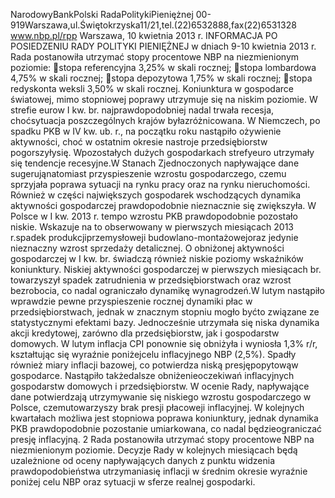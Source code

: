 NarodowyBankPolski
RadaPolitykiPieniężnej
00-919Warszawa,ul.Świętokrzyska11/21,tel.(22)6532888,fax(22)6531328
www.nbp.pl/rpp
Warszawa, 10 kwietnia 2013 r.
INFORMACJA PO POSIEDZENIU RADY POLITYKI PIENIĘŻNEJ
w dniach 9-10 kwietnia 2013 r.
Rada postanowiła utrzymać stopy procentowe NBP na niezmienionym poziomie:
stopa referencyjna 3,25% w skali rocznej;
stopa lombardowa 4,75% w skali rocznej;
stopa depozytowa 1,75% w skali rocznej;
stopa redyskonta weksli 3,50% w skali rocznej.
Koniunktura w gospodarce światowej, mimo stopniowej poprawy utrzymuje się na niskim
poziomie. W strefie eurow I kw. br. najprawdopodobniej nadal trwała recesja, choćsytuacja
poszczególnych krajów byłazróżnicowana. W Niemczech, po spadku PKB w IV kw. ub. r.,
na początku roku nastąpiło ożywienie aktywności, choć w ostatnim okresie nastroje
przedsiębiorstw pogorszyłysię. Wpozostałych dużych gospodarkach strefyeuro utrzymały
się tendencje recesyjne.W Stanach Zjednoczonych napływające dane sugerująnatomiast
przyspieszenie wzrostu gospodarczego, czemu sprzyjała poprawa sytuacji na rynku pracy oraz
na rynku nieruchomości. Również w części największych gospodarek wschodzących
dynamika aktywności gospodarczej prawdopodobnie nieznacznie się zwiększyła.
W Polsce w I kw. 2013 r. tempo wzrostu PKB prawdopodobnie pozostało niskie. Wskazuje
na to obserwowany w pierwszych miesiącach 2013 r.spadek produkcjiprzemysłoweji
budowlano-montażowejoraz jedynie nieznaczny wzrost sprzedaży detalicznej. O obniżonej
aktywności gospodarczej w I kw. br. świadczą również niskie poziomy wskaźników
koniunktury.
Niskiej aktywności gospodarczej w pierwszych miesiącach br. towarzyszył spadek
zatrudnienia w przedsiębiorstwach oraz wzrost bezrobocia, co nadal ograniczało dynamikę
wynagrodzeń.W lutym nastąpiło wprawdzie pewne przyspieszenie rocznej dynamiki płac w
przedsiębiorstwach, jednak w znacznym stopniu mogło byćto związane ze statystycznymi
efektami bazy. Jednocześnie utrzymała się niska dynamika akcji kredytowej, zarówno dla
przedsiębiorstw, jak i gospodarstw domowych.
W lutym inflacja CPI ponownie się obniżyła i wyniosła 1,3% r/r, kształtując się wyraźnie
poniżejcelu inflacyjnego NBP (2,5%). Spadły również miary inflacji bazowej, co potwierdza
niską presjępopytowąw gospodarce. Nastąpiło takżedalsze obniżenieoczekiwań
inflacyjnych gospodarstw domowych i przedsiębiorstw.
W ocenie Rady, napływające dane potwierdzają utrzymywanie się niskiego wzrostu
gospodarczego w Polsce, czemutowarzyszy brak presji płacoweji inflacyjnej. W kolejnych
kwartałach możliwa jest stopniowa poprawa koniunktury, jednak dynamika PKB
prawdopodobnie pozostanie umiarkowana, co nadal będzieograniczać presję inflacyjną.
2
Rada postanowiła utrzymać stopy procentowe NBP na niezmienionym poziomie. Decyzje
Rady w kolejnych miesiącach będą uzależnione od oceny napływających danych z punktu
widzenia prawdopodobieństwa utrzymaniasię inflacji w średnim okresie wyraźnie poniżej
celu NBP oraz sytuacji w sferze realnej gospodarki.
